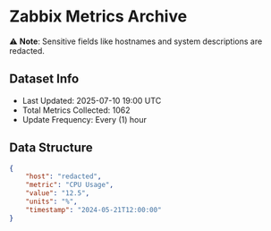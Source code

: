 # Zabbix Metrics Archive

⚠️ **Note**: Sensitive fields like hostnames and system descriptions are redacted.

## Dataset Info
- Last Updated: 2025-07-10 19:00 UTC
- Total Metrics Collected: 1062
- Update Frequency: Every (1) hour

## Data Structure
```json
{
    "host": "redacted",
    "metric": "CPU Usage",
    "value": "12.5",
    "units": "%",
    "timestamp": "2024-05-21T12:00:00"
}
```
